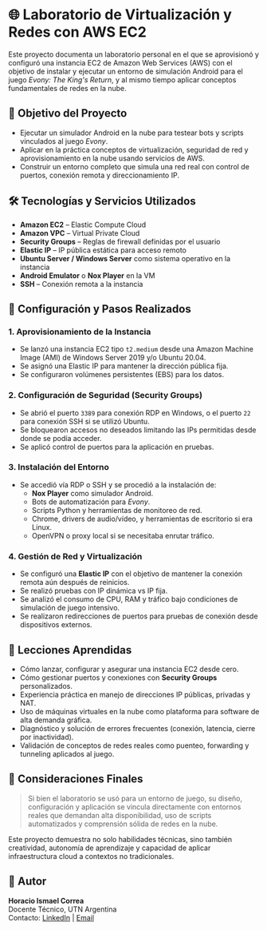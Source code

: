# 🌐 Laboratorio de Virtualización y Redes con AWS EC2

Este proyecto documenta un laboratorio personal en el que se aprovisionó y configuró una instancia EC2 de Amazon Web Services (AWS) con el objetivo de instalar y ejecutar un entorno de simulación Android para el juego _Evony: The King's Return_, y al mismo tiempo aplicar conceptos fundamentales de redes en la nube.

## 🎯 Objetivo del Proyecto

- Ejecutar un simulador Android en la nube para testear bots y scripts vinculados al juego _Evony_.
- Aplicar en la práctica conceptos de virtualización, seguridad de red y aprovisionamiento en la nube usando servicios de AWS.
- Construir un entorno completo que simula una red real con control de puertos, conexión remota y direccionamiento IP.

## 🛠️ Tecnologías y Servicios Utilizados

- **Amazon EC2** – Elastic Compute Cloud
- **Amazon VPC** – Virtual Private Cloud
- **Security Groups** – Reglas de firewall definidas por el usuario
- **Elastic IP** – IP pública estática para acceso remoto
- **Ubuntu Server / Windows Server** como sistema operativo en la instancia
- **Android Emulator** o **Nox Player** en la VM
- **SSH** – Conexión remota a la instancia

## 🔧 Configuración y Pasos Realizados

### 1. Aprovisionamiento de la Instancia

- Se lanzó una instancia EC2 tipo `t2.medium` desde una Amazon Machine Image (AMI) de Windows Server 2019 y/o Ubuntu 20.04.
- Se asignó una Elastic IP para mantener la dirección pública fija.
- Se configuraron volúmenes persistentes (EBS) para los datos.

### 2. Configuración de Seguridad (Security Groups)

- Se abrió el puerto `3389` para conexión RDP en Windows, o el puerto `22` para conexión SSH si se utilizó Ubuntu.
- Se bloquearon accesos no deseados limitando las IPs permitidas desde donde se podía acceder.
- Se aplicó control de puertos para la aplicación en pruebas.

### 3. Instalación del Entorno

- Se accedió vía RDP o SSH y se procedió a la instalación de:
  - **Nox Player** como simulador Android.
  - Bots de automatización para _Evony_.
  - Scripts Python y herramientas de monitoreo de red.
  - Chrome, drivers de audio/vídeo, y herramientas de escritorio si era Linux.
  - OpenVPN o proxy local si se necesitaba enrutar tráfico.

### 4. Gestión de Red y Virtualización

- Se configuró una **Elastic IP** con el objetivo de mantener la conexión remota aún después de reinicios.
- Se realizó pruebas con IP dinámica vs IP fija.
- Se analizó el consumo de CPU, RAM y tráfico bajo condiciones de simulación de juego intensivo.
- Se realizaron redirecciones de puertos para pruebas de conexión desde dispositivos externos.

## 📘 Lecciones Aprendidas

- Cómo lanzar, configurar y asegurar una instancia EC2 desde cero.
- Cómo gestionar puertos y conexiones con **Security Groups** personalizados.
- Experiencia práctica en manejo de direcciones IP públicas, privadas y NAT.
- Uso de máquinas virtuales en la nube como plataforma para software de alta demanda gráfica.
- Diagnóstico y solución de errores frecuentes (conexión, latencia, cierre por inactividad).
- Validación de conceptos de redes reales como puenteo, forwarding y tunneling aplicados al juego.

## 📎 Consideraciones Finales

> Si bien el laboratorio se usó para un entorno de juego, su diseño, configuración y aplicación se vincula directamente con entornos reales que demandan alta disponibilidad, uso de scripts automatizados y comprensión sólida de redes en la nube.

Este proyecto demuestra no solo habilidades técnicas, sino también creatividad, autonomía de aprendizaje y capacidad de aplicar infraestructura cloud a contextos no tradicionales.

## 👤 Autor

**Horacio Ismael Correa**  
Docente Técnico, UTN Argentina  
Contacto: [LinkedIn](www.linkedin/in/horacio-ismael-correa) | [Email](horacioismelcorrea@gmail.com)
